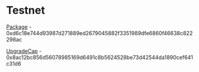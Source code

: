 # Testnet

[Package](https://testnet.suivision.xyz/package/0xd6c18e744d93987d271889ed2679045882f3351989dfe6860f46638c822298ac) - 0xd6c18e744d93987d271889ed2679045882f3351989dfe6860f46638c822298ac

[UpgradeCap](https://testnet.suivision.xyz/object/0x8ac12bc856d56078985169d6491c8b5624528be73d42544da1890cef641c31d6) - 0x8ac12bc856d56078985169d6491c8b5624528be73d42544da1890cef641c31d6
